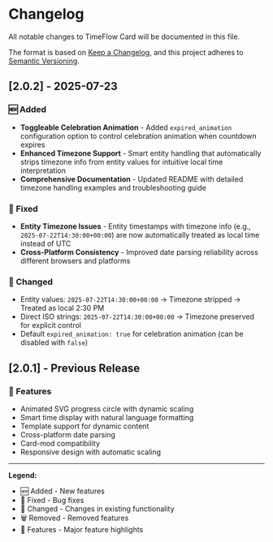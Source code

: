 # Changelog

All notable changes to TimeFlow Card will be documented in this file.

The format is based on [Keep a Changelog](https://keepachangelog.com/en/1.0.0/),
and this project adheres to [Semantic Versioning](https://semver.org/spec/v2.0.0.html).

## [2.0.2] - 2025-07-23

### 🆕 Added
- **Toggleable Celebration Animation** - Added `expired_animation` configuration option to control celebration animation when countdown expires
- **Enhanced Timezone Support** - Smart entity handling that automatically strips timezone info from entity values for intuitive local time interpretation
- **Comprehensive Documentation** - Updated README with detailed timezone handling examples and troubleshooting guide

### 🔧 Fixed
- **Entity Timezone Issues** - Entity timestamps with timezone info (e.g., `2025-07-22T14:30:00+00:00`) are now automatically treated as local time instead of UTC
- **Cross-Platform Consistency** - Improved date parsing reliability across different browsers and platforms

### 📝 Changed
- Entity values: `2025-07-22T14:30:00+00:00` → Timezone stripped → Treated as local 2:30 PM
- Direct ISO strings: `2025-07-22T14:30:00+00:00` → Timezone preserved for explicit control
- Default `expired_animation: true` for celebration animation (can be disabled with `false`)

## [2.0.1] - Previous Release

### 🚀 Features
- Animated SVG progress circle with dynamic scaling
- Smart time display with natural language formatting
- Template support for dynamic content
- Cross-platform date parsing
- Card-mod compatibility
- Responsive design with automatic scaling

---

**Legend:**
- 🆕 Added - New features
- 🔧 Fixed - Bug fixes
- 📝 Changed - Changes in existing functionality
- 🗑️ Removed - Removed features
- 🚀 Features - Major feature highlights
